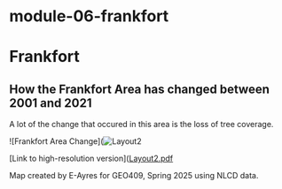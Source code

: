 # module-06-frankfort

# Frankfort

## How the Frankfort Area has changed between 2001 and 2021

A lot of the change that occured in this area is the loss of tree coverage.

![Frankfort Area Change](![Layout2](https://github.com/user-attachments/assets/9270de43-d81b-4b21-ab09-ae66f95c67a8)

[Link to high-resolution version]([Layout2.pdf](https://github.com/user-attachments/files/19781754/Layout2.pdf)

Map created by E-Ayres for GEO409, Spring 2025 using NLCD data.
